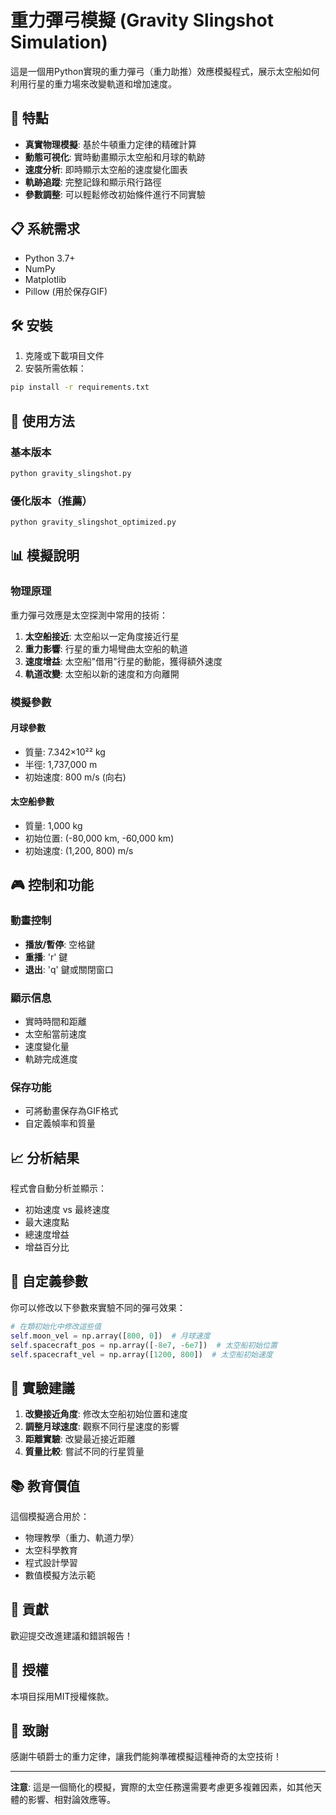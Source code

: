 # 重力彈弓模擬 (Gravity Slingshot Simulation)

這是一個用Python實現的重力彈弓（重力助推）效應模擬程式，展示太空船如何利用行星的重力場來改變軌道和增加速度。

## 🌟 特點

- **真實物理模擬**: 基於牛頓重力定律的精確計算
- **動態可視化**: 實時動畫顯示太空船和月球的軌跡
- **速度分析**: 即時顯示太空船的速度變化圖表
- **軌跡追蹤**: 完整記錄和顯示飛行路徑
- **參數調整**: 可以輕鬆修改初始條件進行不同實驗

## 📋 系統需求

- Python 3.7+
- NumPy
- Matplotlib
- Pillow (用於保存GIF)

## 🛠️ 安裝

1. 克隆或下載項目文件
2. 安裝所需依賴：

```bash
pip install -r requirements.txt
```

## 🚀 使用方法

### 基本版本
```bash
python gravity_slingshot.py
```

### 優化版本（推薦）
```bash
python gravity_slingshot_optimized.py
```

## 📊 模擬說明

### 物理原理
重力彈弓效應是太空探測中常用的技術：

1. **太空船接近**: 太空船以一定角度接近行星
2. **重力影響**: 行星的重力場彎曲太空船的軌道
3. **速度增益**: 太空船"借用"行星的動能，獲得額外速度
4. **軌道改變**: 太空船以新的速度和方向離開

### 模擬參數

#### 月球參數
- 質量: 7.342×10²² kg
- 半徑: 1,737,000 m
- 初始速度: 800 m/s (向右)

#### 太空船參數
- 質量: 1,000 kg
- 初始位置: (-80,000 km, -60,000 km)
- 初始速度: (1,200, 800) m/s

## 🎮 控制和功能

### 動畫控制
- **播放/暫停**: 空格鍵
- **重播**: 'r' 鍵
- **退出**: 'q' 鍵或關閉窗口

### 顯示信息
- 實時時間和距離
- 太空船當前速度
- 速度變化量
- 軌跡完成進度

### 保存功能
- 可將動畫保存為GIF格式
- 自定義幀率和質量

## 📈 分析結果

程式會自動分析並顯示：
- 初始速度 vs 最終速度
- 最大速度點
- 總速度增益
- 增益百分比

## 🔧 自定義參數

你可以修改以下參數來實驗不同的彈弓效果：

```python
# 在類初始化中修改這些值
self.moon_vel = np.array([800, 0])  # 月球速度
self.spacecraft_pos = np.array([-8e7, -6e7])  # 太空船初始位置
self.spacecraft_vel = np.array([1200, 800])  # 太空船初始速度
```

## 🎯 實驗建議

1. **改變接近角度**: 修改太空船初始位置和速度
2. **調整月球速度**: 觀察不同行星速度的影響
3. **距離實驗**: 改變最近接近距離
4. **質量比較**: 嘗試不同的行星質量

## 📚 教育價值

這個模擬適合用於：
- 物理教學（重力、軌道力學）
- 太空科學教育
- 程式設計學習
- 數值模擬方法示範

## 🤝 貢獻

歡迎提交改進建議和錯誤報告！

## 📄 授權

本項目採用MIT授權條款。

## 🙏 致謝

感謝牛頓爵士的重力定律，讓我們能夠準確模擬這種神奇的太空技術！

---

**注意**: 這是一個簡化的模擬，實際的太空任務還需要考慮更多複雜因素，如其他天體的影響、相對論效應等。 